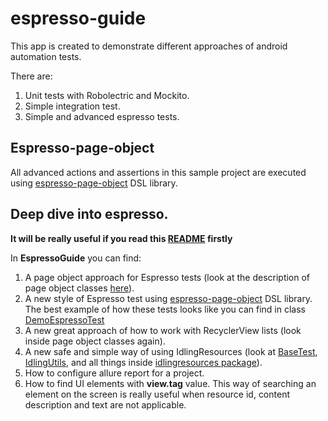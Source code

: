 # espresso-guide

This app is created to demonstrate different approaches of android automation tests.

There are:
1. Unit tests with Robolectric and Mockito.
2. Simple integration test.
3. Simple and advanced espresso tests.

## Espresso-page-object

All advanced actions and assertions in this sample project are executed using [espresso-page-object](https://github.com/alex-tiurin/espresso-page-object) DSL library.

## Deep dive into espresso.  

**It will be really useful if you read this [README](https://github.com/alex-tiurin/espresso-page-object) firstly**

In **EspressoGuide** you can find:

1. A page object approach for Espresso tests (look at the description of page object classes [here](https://github.com/alex-tiurin/espresso-guide/tree/master/app/src/androidTest/java/com/atiurin/espressoguide/pages)).
2. A new style of Espresso test using [espresso-page-object](https://github.com/alex-tiurin/espresso-page-object) DSL library. 
The best example of how these tests looks like you can find in class [DemoEspressoTest](https://github.com/alex-tiurin/espresso-guide/blob/master/app/src/androidTest/java/com/atiurin/espressoguide/tests/DemoEspressoTest.kt)
3. A new great approach of how to work with RecyclerView lists (look inside page object classes again). 
4. A new safe and simple way of using IdlingResources (look at [BaseTest](https://github.com/alex-tiurin/espresso-guide/blob/master/app/src/androidTest/java/com/atiurin/espressoguide/tests/BaseTest.kt), 
[IdlingUtils](https://github.com/alex-tiurin/espresso-guide/blob/master/app/src/androidTest/java/com/atiurin/espressoguide/framework/IdlingUtils.kt), and all things inside [idlingresources package](https://github.com/alex-tiurin/espresso-guide/tree/master/app/src/main/java/com/atiurin/espressoguide/idlingresources)).
5. How to configure allure report for a project.
6. How to find UI elements with **view.tag** value. This way of searching an element  on the screen is really useful when resource id, content description and text are not applicable.








